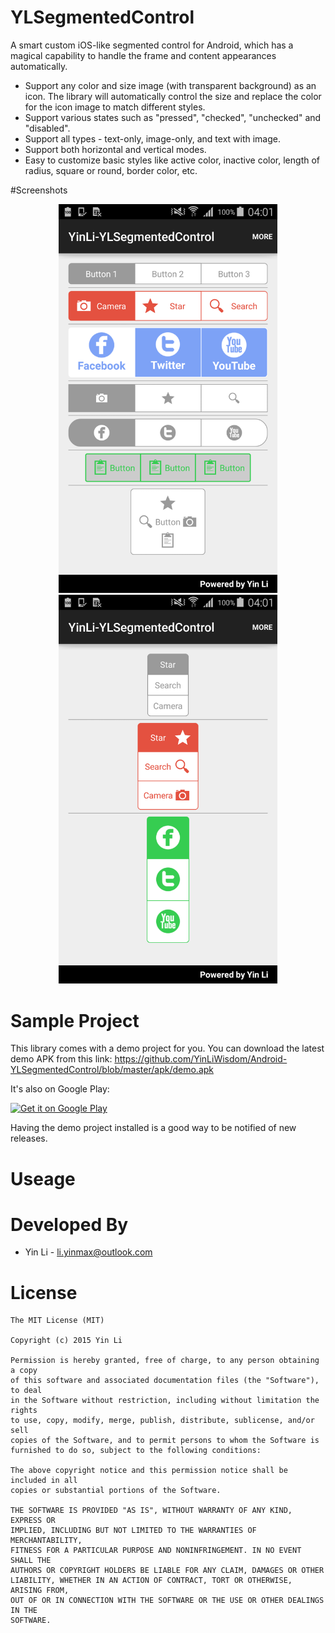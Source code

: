 # YLSegmentedControl
A smart custom iOS-like segmented control for Android, which has a magical capability to handle the frame and content appearances automatically. 

* Support any color and size image (with transparent background) as an icon. The library will automatically control the size and replace the color for the icon image to match different styles. 
* Support various states such as "pressed", "checked", "unchecked" and "disabled".
* Support all types - text-only, image-only, and text with image.
* Support both horizontal and vertical modes.
* Easy to customize basic styles like active color, inactive color, length of radius, square or round, border color, etc.

#Screenshots
<br/>
<p align="center">
<img src="./Screenshots/horizontal_samples.png" width="350" />
<img src="./Screenshots/vertical_samples.png" width="350" />
</p>

# Sample Project
This library comes with a demo project for you. You can download the latest demo APK from this link:
https://github.com/YinLiWisdom/Android-YLSegmentedControl/blob/master/apk/demo.apk

It's also on Google Play:

<a href="https://play.google.com/store/apps/details?id=">
  <img alt="Get it on Google Play"
       src="https://developer.android.com/images/brand/en_generic_rgb_wo_60.png" />
</a>

Having the demo project installed is a good way to be notified of new releases.

# Useage

# Developed By
* Yin Li - <li.yinmax@outlook.com>

# License
    The MIT License (MIT)

    Copyright (c) 2015 Yin Li

    Permission is hereby granted, free of charge, to any person obtaining a copy
    of this software and associated documentation files (the "Software"), to deal
    in the Software without restriction, including without limitation the rights
    to use, copy, modify, merge, publish, distribute, sublicense, and/or sell
    copies of the Software, and to permit persons to whom the Software is
    furnished to do so, subject to the following conditions:

    The above copyright notice and this permission notice shall be included in all
    copies or substantial portions of the Software.

    THE SOFTWARE IS PROVIDED "AS IS", WITHOUT WARRANTY OF ANY KIND, EXPRESS OR
    IMPLIED, INCLUDING BUT NOT LIMITED TO THE WARRANTIES OF MERCHANTABILITY,
    FITNESS FOR A PARTICULAR PURPOSE AND NONINFRINGEMENT. IN NO EVENT SHALL THE
    AUTHORS OR COPYRIGHT HOLDERS BE LIABLE FOR ANY CLAIM, DAMAGES OR OTHER
    LIABILITY, WHETHER IN AN ACTION OF CONTRACT, TORT OR OTHERWISE, ARISING FROM,
    OUT OF OR IN CONNECTION WITH THE SOFTWARE OR THE USE OR OTHER DEALINGS IN THE
    SOFTWARE.
